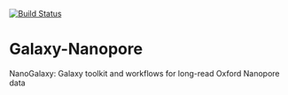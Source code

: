 [![Build Status](https://travis-ci.com/mmiladi/galaxy-nanopore.svg?branch=master)](https://travis-ci.com/mmiladi/galaxy-nanopore)

# Galaxy-Nanopore
NanoGalaxy: Galaxy toolkit and workflows for long-read Oxford Nanopore data
